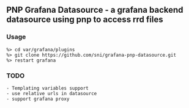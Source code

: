 ## PNP Grafana Datasource - a grafana backend datasource using pnp to access rrd files

### Usage

    %> cd var/grafana/plugins
    %> git clone https://github.com/sni/grafana-pnp-datasource.git
    %> restart grafana

### TODO

    - Templating variables support
    - use relative urls in datasource
    - support grafana proxy
